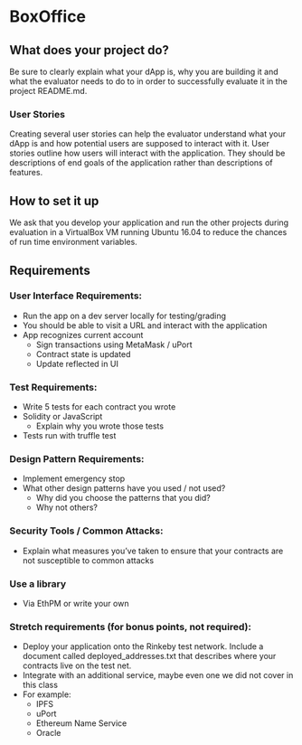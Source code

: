 # BoxOffice

## What does your project do?
Be sure to clearly explain what your dApp is, why you are building it and what the evaluator needs to do to in order to successfully evaluate it in the project README.md.

### User Stories
Creating  several user stories can help the evaluator understand what your dApp is and how potential users are supposed to interact with it. User stories outline how users will interact with the application. They should be descriptions of end goals of the application rather than descriptions of features.

## How to set it up
We ask that you develop your application and run the other projects during evaluation in a VirtualBox VM running Ubuntu 16.04 to reduce the chances of run time environment variables.

## Requirements

### User Interface Requirements:
- Run the app on a dev server locally for testing/grading
- You should be able to visit a URL and interact with the application
- App recognizes current account
  - Sign transactions using MetaMask / uPort
  - Contract state is updated
  - Update reflected in UI

### Test Requirements:
- Write 5 tests for each contract you wrote
- Solidity or JavaScript
  - Explain why you wrote those tests
- Tests run with truffle test
 
### Design Pattern Requirements:
- Implement emergency stop
- What other design patterns have you used / not used?
  - Why did you choose the patterns that you did?
  - Why not others?
 
### Security Tools / Common Attacks:
- Explain what measures you’ve taken to ensure that your contracts are not susceptible to common attacks
 
### Use a library
- Via EthPM or write your own

  
### Stretch requirements (for bonus points, not required):
- Deploy your application onto the Rinkeby test network. Include a document called deployed_addresses.txt that describes where your contracts live on the test net.
- Integrate with an additional service, maybe even one we did not cover in this class
- For example:
  - IPFS
  - uPort
  - Ethereum Name Service
  - Oracle

